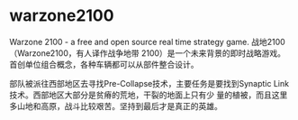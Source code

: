 # warzone2100
Warzone 2100 - a free and open source real time strategy game.
战地2100（Warzone2100，有人译作战争地带 2100）是一个未来背景的即时战略游戏。首创单位组合概念，各种车辆都可以从部件整合设计。

部队被派往西部地区去寻找Pre-Collapse技术，主要任务是要找到Synaptic Link技术。西部地区大部分是贫瘠的荒地，干裂的地面上只有少
量的植被，而且这里多山地和高原，战斗比较艰苦。坚持到最后才是真正的英雄。
